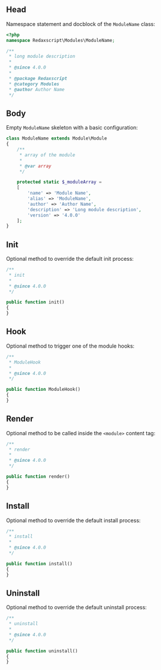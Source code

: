 Head
----

Namespace statement and docblock of the `ModuleName` class:

```php
<?php
namespace Redaxscript\Modules\ModuleName;

/**
 * long module description
 *
 * @since 4.0.0
 *
 * @package Redaxscript
 * @category Modules
 * @author Author Name
 */
```


Body
----

Empty `ModuleName` skeleton with a basic configuration:

```php
class ModuleName extends Module\Module
{
	/**
	 * array of the module
	 *
	 * @var array
	 */

	protected static $_moduleArray =
	[
		'name' => 'Module Name',
		'alias' => 'ModuleName',
		'author' => 'Author Name',
		'description' => 'Long module description',
		'version' => '4.0.0'
	];
}
```


Init
----

Optional method to override the default init process:

```php
/**
 * init
 *
 * @since 4.0.0
 */

public function init()
{
}
```


Hook
----

Optional method to trigger one of the module hooks:

```php
/**
 * ModuleHook
 *
 * @since 4.0.0
 */

public function ModuleHook()
{
}
```


Render
------

Optional method to be called inside the `<module>` content tag:

```php
/**
 * render
 *
 * @since 4.0.0
 */

public function render()
{
}
```


Install
-------

Optional method to override the default install process:

```php
/**
 * install
 *
 * @since 4.0.0
 */

public function install()
{
}
```


Uninstall
---------

Optional method to override the default uninstall process:

```php
/**
 * uninstall
 *
 * @since 4.0.0
 */

public function uninstall()
{
}
```
